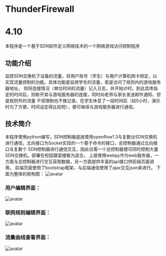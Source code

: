 # ThunderFirewall
# 4.10
本程序是一个基于SDN软件定义网络技术的一个网络游戏访问控制程序
## 功能介绍
监控SDN交换机下设备的流量，将用户账号（学生）与用户计算机网卡绑定，以实现流量控制的功能。具体功能是监控学生的流量，若是访问了规则内的游戏服务器地址， 则将连接情况（单位时间的流量）记入日志，并开始计时。到达具体指定的时间后，则断开其与游戏服务器的连接，同时向老师与家长发送邮件通知，但是规则外的流量 不受限制也不做记录。在学生休息了一段时间后（如5小时，演示时为了方便，时间设定得比较短），便可继续与游戏服务器进行通信。
## 技术简介
本程序使用python编写，SDN控制器底层使用openflow1.3与复数台SDN交换机进行通信，北向接口为Socket实现的一个基于命令的接口，总控制器通过北向接口与复数个 SDN控制器进行通信交互，因此仅需一个总控制器便可同时控制大量SDN交换机。部署在校园寝室楼极为适合。
上层使用webpy作为web服务器，一方面与总控制器进行交互获取数据，另一方面提供丰富的api接口供前端页面调用。
前端页面使用了bootstrap框架，与后端通信使用了ajax交互json来进行。
下面为整体的架构图：
![avatar](http://45.78.37.214:8080/static/Proj8_01.png)

### 用户编辑界面：
![avatar](http://45.78.37.214:8080/static/Proj8_02.png)

### 联网规则编辑界面：
![avatar](http://45.78.37.214:8080/static/Proj8_03.png)

### 流量曲线查看界面：
![avatar](http://45.78.37.214:8080/static/Proj8_04.png)

